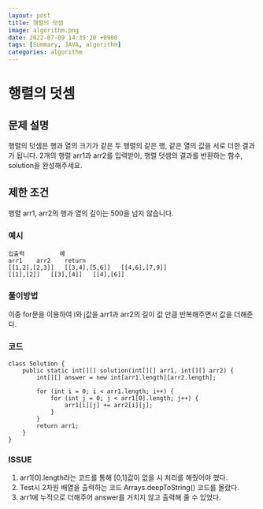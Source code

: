 ```yaml
---
layout: post
title: 행렬의 덧셈
image: algorithm.png
date: 2022-07-09 14:35:20 +0900
tags: [Summary, JAVA, algorithm]
categories: algorithm
---
```


# 행렬의 덧셈
## 문제 설명
행렬의 덧셈은 행과 열의 크기가 같은 두 행렬의 같은 행, 같은 열의 값을 서로 더한 결과가 됩니다. 2개의 행렬 arr1과 arr2를 입력받아, 행렬 덧셈의 결과를 반환하는 함수, solution을 완성해주세요.

## 제한 조건
행렬 arr1, arr2의 행과 열의 길이는 500을 넘지 않습니다.

### 예시
```
입출력          예
arr1	arr2	return
[[1,2],[2,3]]	[[3,4],[5,6]]	[[4,6],[7,9]]
[[1],[2]]	[[3],[4]]	[[4],[6]]
```

### 풀이방법
이중 for문을 이용하여 i와 j값을 arr1과 arr2의 길이 값 만큼 반복해주면서 값을 더해준다.

### 코드
```
class Solution {
    public static int[][] solution(int[][] arr1, int[][] arr2) {
        int[][] answer = new int[arr1.length][arr2.length];

        for (int i = 0; i < arr1.length; i++) {
            for (int j = 0; j < arr1[0].length; j++) {
                arr1[i][j] += arr2[i][j];
            }
        }
        return arr1;
    }
}
```

### ISSUE
1. arr1[0].length라는 코드를 통해 [0,1]값이 없을 시 처리를 해줬어야 했다.
2. Test시 2차원 배열을 출력하는 코드 Arrays.deepToString() 코드를 몰랐다.
3. arr1에 누적으로 더해주어 answer를 거치지 않고 출력해 줄 수 있었다.